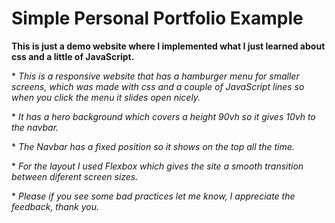 # Simple Personal Portfolio Example
 __This is just a demo website where I implemented what I just learned about css and a little of JavaScript.__
 
 \* *This is a responsive website that has a hamburger menu for smaller screens, which was made with css and a couple of JavaScript lines so when you click the menu it slides open nicely.*

 \* *It has a hero background which covers a height 90vh so it gives 10vh to the navbar.*

 \* *The Navbar has a fixed position so it shows on the top all the time.*

 \* *For the layout I used Flexbox which gives the site a smooth transition between diferent screen sizes.*
 
 \* *Please if you see some bad practices let me know, I appreciate the feedback, thank you.*
